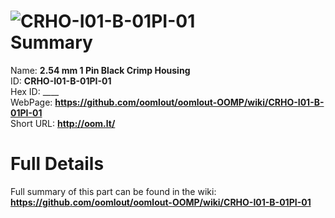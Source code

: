 
![CRHO-I01-B-01PI-01](https://github.com/oomlout/oomlout-OOMP/blob/master/parts/CRHO-I01-B-01PI-01/CRHO-I01-B-01PI-01_420.jpg)   
Summary
=================
  
Name: __2.54 mm 1 Pin Black Crimp Housing__    
ID: __CRHO-I01-B-01PI-01__   
Hex ID: ____   
WebPage: __https://github.com/oomlout/oomlout-OOMP/wiki/CRHO-I01-B-01PI-01__   
Short URL: __http://oom.lt/__   

Full Details
==========================
Full summary of this part can be found in the wiki:   
__https://github.com/oomlout/oomlout-OOMP/wiki/CRHO-I01-B-01PI-01__    


